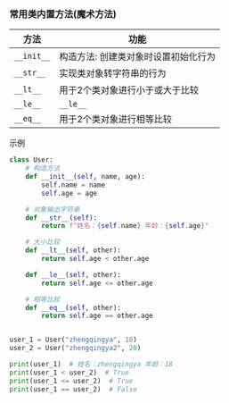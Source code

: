 ### 常用类内置方法(魔术方法)

| 方法       | 功能                |
|----------|-------------------|
| `__init__` | 构造方法: 创建类对象时设置初始化行为 |
| `__str__`  | 实现类对象转字符串的行为      |
| `__lt__`   | 用于2个类对象进行小于或大于比较  |
| `__le__`   | `__le__` |
| `__eq__`   | 用于2个类对象进行相等比较     |

示例

```python
class User:
    # 构造方法
    def __init__(self, name, age):
        self.name = name
        self.age = age

    # 对象输出字符串
    def __str__(self):
        return f"姓名：{self.name} 年龄：{self.age}"

    # 大小比较
    def __lt__(self, other):
        return self.age < other.age

    def __le__(self, other):
        return self.age <= other.age

    # 相等比较
    def __eq__(self, other):
        return self.age == other.age


user_1 = User("zhengqingya", 18)
user_2 = User("zhengqingya2", 20)

print(user_1)  # 姓名：zhengqingya 年龄：18
print(user_1 < user_2)  # True
print(user_1 <= user_2)  # True
print(user_1 == user_2)  # False
```